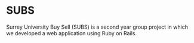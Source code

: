 # SUBS

Surrey University Buy Sell (SUBS) is a second year group project in which we developed a web application using Ruby on Rails.
